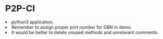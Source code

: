 # P2P-CI
<li>python3 application.<br>
<li>Remember to assign proper port number for GBN in demo.<br>
<li>It would be better to delete unused methods and unrelavant comments.
